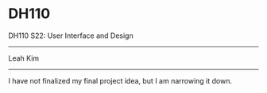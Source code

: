 # DH110
DH110 S22: User Interface and Design <hr>
Leah Kim <hr>
I have not finalized my final project idea, but I am narrowing it down.
